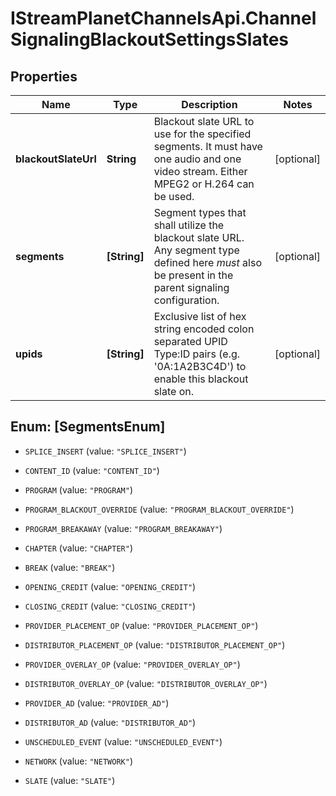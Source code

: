 # IStreamPlanetChannelsApi.ChannelSignalingBlackoutSettingsSlates

## Properties

Name | Type | Description | Notes
------------ | ------------- | ------------- | -------------
**blackoutSlateUrl** | **String** | Blackout slate URL to use for the specified segments. It must have one audio and one video stream. Either MPEG2 or H.264 can be used. | [optional] 
**segments** | **[String]** | Segment types that shall utilize the blackout slate URL. Any segment type defined here _must_ also be present in the parent signaling configuration. | [optional] 
**upids** | **[String]** | Exclusive list of hex string encoded colon separated UPID Type:ID pairs (e.g. &#39;0A:1A2B3C4D&#39;) to enable this blackout slate on. | [optional] 



## Enum: [SegmentsEnum]


* `SPLICE_INSERT` (value: `"SPLICE_INSERT"`)

* `CONTENT_ID` (value: `"CONTENT_ID"`)

* `PROGRAM` (value: `"PROGRAM"`)

* `PROGRAM_BLACKOUT_OVERRIDE` (value: `"PROGRAM_BLACKOUT_OVERRIDE"`)

* `PROGRAM_BREAKAWAY` (value: `"PROGRAM_BREAKAWAY"`)

* `CHAPTER` (value: `"CHAPTER"`)

* `BREAK` (value: `"BREAK"`)

* `OPENING_CREDIT` (value: `"OPENING_CREDIT"`)

* `CLOSING_CREDIT` (value: `"CLOSING_CREDIT"`)

* `PROVIDER_PLACEMENT_OP` (value: `"PROVIDER_PLACEMENT_OP"`)

* `DISTRIBUTOR_PLACEMENT_OP` (value: `"DISTRIBUTOR_PLACEMENT_OP"`)

* `PROVIDER_OVERLAY_OP` (value: `"PROVIDER_OVERLAY_OP"`)

* `DISTRIBUTOR_OVERLAY_OP` (value: `"DISTRIBUTOR_OVERLAY_OP"`)

* `PROVIDER_AD` (value: `"PROVIDER_AD"`)

* `DISTRIBUTOR_AD` (value: `"DISTRIBUTOR_AD"`)

* `UNSCHEDULED_EVENT` (value: `"UNSCHEDULED_EVENT"`)

* `NETWORK` (value: `"NETWORK"`)

* `SLATE` (value: `"SLATE"`)





